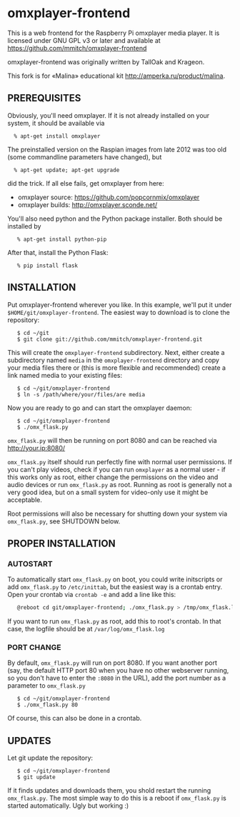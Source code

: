 omxplayer-frontend
==================

This is a web frontend for the Raspberry Pi omxplayer media player.
It is licensed under GNU GPL v3 or later and available at 
https://github.com/mmitch/omxplayer-frontend

omxplayer-frontend was originally written by TallOak and Krageon.

This fork is for «Malina» educational kit http://amperka.ru/product/malina.

PREREQUISITES
-------------

Obviously, you'll need omxplayer.  If it is not already installed on
your system, it should be available via
```
  % apt-get install omxplayer
```

The preinstalled version on the Raspian images from late 2012 was too
old (some commandline parameters have changed), but
```
  % apt-get update; apt-get upgrade
```

did the trick.  If all else fails, get omxplayer from here:
* omxplayer source:   https://github.com/popcornmix/omxplayer
* omxplayer builds:   http://omxplayer.sconde.net/


You'll also need python and the Python package installer.  Both should
be installed by 
```
   % apt-get install python-pip
```

After that, install the Python Flask:
```
   % pip install flask
```


INSTALLATION
------------

Put omxplayer-frontend wherever you like.  In this example, we'll put
it under `$HOME/git/omxplayer-frontend`.  The easiest way to download
is to clone the repository:
```
   $ cd ~/git
   $ git clone git://github.com/mmitch/omxplayer-frontend.git
```
This will create the `omxplayer-frontend` subdirectory. 
Next, either create a subdirectory named `media` in the
`omxplayer-frontend` directory and copy your media files there or
(this is more flexible and recommended) create a link named media to
your existing files:
```
   $ cd ~/git/omxplayer-frontend
   $ ln -s /path/where/your/files/are media
```
Now you are ready to go and can start the omxplayer daemon:
```
   $ cd ~/git/omxplayer-frontend
   $ ./omx_flask.py
```
`omx_flask.py` will then be running on port 8080 and can be reached via
http://your.ip:8080/

`omx_flask.py` itself should run perfectly fine with normal user
permissions.  If you can't play videos, check if you can run `omxplayer`
as a normal user - if this works only as root, either change the
permissions on the video and audio devices or run `omx_flask.py` as
root.  Running as root is generally not a very good idea, but on a
small system for video-only use it might be acceptable.

Root permissions will also be necessary for shutting down your system
via `omx_flask.py`, see SHUTDOWN below.


PROPER INSTALLATION
-------------------

### AUTOSTART ###

To automatically start `omx_flask.py` on boot, you could write
initscripts or add `omx_flask.py` to `/etc/inittab`, but the easiest way
is a crontab entry.  Open your crontab via `crontab -e` and add a line
like this:
```bash
   @reboot cd git/omxplayer-frontend; ./omx_flask.py > /tmp/omx_flask.log
```
If you want to run `omx_flask.py` as root, add this to root's crontab.
In that case, the logfile should be at `/var/log/omx_flask.log`

### PORT CHANGE ###

By default, `omx_flask.py` will run on port 8080. If you want another
port (say, the default HTTP port 80 when you have no other webserver
running, so you don't have to enter the `:8080` in the URL), add the
port number as a parameter to `omx_flask.py`
```
   $ cd ~/git/omxplayer-frontend
   $ ./omx_flask.py 80
```
Of course, this can also be done in a crontab.

UPDATES
-------

Let git update the repository:
```
   $ cd ~/git/omxplayer-frontend
   $ git update
```
If it finds updates and downloads them, you shold restart the running
`omx_flask.py`.  The most simple way to do this is a reboot if
`omx_flask.py` is started automatically.  Ugly but working :)


